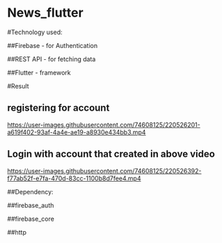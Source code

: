 # News_flutter
#Technology used:

##Firebase - for Authentication

##REST API - for fetching data

##Flutter - framework

#Result

## registering for account

https://user-images.githubusercontent.com/74608125/220526201-a619f402-93af-4a4e-ae19-a8930e434bb3.mp4

## Login with account that created in above video

https://user-images.githubusercontent.com/74608125/220526392-f77ab52f-e7fa-470d-83cc-1100b8d7fee4.mp4

##Dependency:

##firebase_auth

##firebase_core

##http

